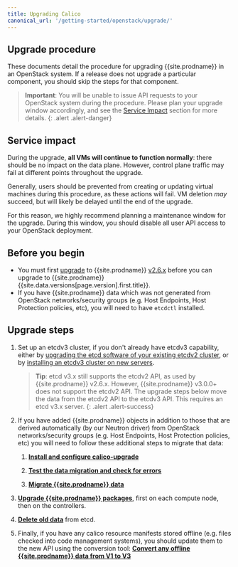 ```yaml
---
title: Upgrading Calico
canonical_url: '/getting-started/openstack/upgrade/'
---
```

## Upgrade procedure
These documents detail the procedure for upgrading {{site.prodname}} in an OpenStack system. 
If a release does not upgrade a particular component, you should skip the steps for that component.

> **Important**: You will
> be unable to issue API requests to your OpenStack system during the
> procedure. Please plan your upgrade window accordingly, and see the
> [Service Impact](#service-impact) section for more details.
{: .alert .alert-danger}

## Service impact

During the upgrade, **all VMs will continue to function normally**:
there should be no impact on the data plane. However, control plane
traffic may fail at different points throughout the upgrade.

Generally, users should be prevented from creating or updating virtual
machines during this procedure, as these actions will fail. VM deletion
*may* succeed, but will likely be delayed until the end of the upgrade.

For this reason, we highly recommend planning a maintenance window for
the upgrade. During this window, you should disable all user API access
to your OpenStack deployment.


## Before you begin

- You must first [upgrade](/v2.6/getting-started/openstack/upgrade) 
  to {{site.prodname}} [v2.6.x](https://github.com/projectcalico/calico/releases) 
  before you can upgrade to {{site.prodname}} 
  {{site.data.versions[page.version].first.title}}. 
- If you have {{site.prodname}} data which was not generated from OpenStack networks/security groups (e.g. Host Endpoints, Host Protection policies, etc), you will need to have `etcdctl` installed.

## Upgrade steps

1. Set up an etcdv3 cluster, if you don't already have etcdv3 capability, either by [upgrading the etcd software of your existing etcdv2 cluster](https://coreos.com/etcd/docs/latest/upgrades/upgrade_3_0.html), or by [installing an etcdv3 cluster on new servers](https://coreos.com/etcd/docs/latest/op-guide/clustering.html).
  
   > **Tip**: etcd v3.x still supports the etcdv2 API, as used by {{site.prodname}} v2.6.x.
   > However, {{site.prodname}} v3.0.0+ does not support the etcdv2 API.  The upgrade steps below
   > move the data from the etcdv2 API to the etcdv3 API.  This requires an etcd v3.x server.
   {: .alert .alert-success}

1. If you have added {{site.prodname}} objects in addition to those that are derived automatically (by our Neutron driver) from OpenStack networks/security groups (e.g. Host Endpoints, Host Protection policies, etc) you will need to follow these additional steps to migrate that data:
       
    1. **[Install and configure calico-upgrade](/{{page.version}}/getting-started/openstack/upgrade/setup)** 
    
    1. **[Test the data migration and check for errors](/{{page.version}}/getting-started/openstack/upgrade/test)**
    
    1. **[Migrate {{site.prodname}} data](/{{page.version}}/getting-started/openstack/upgrade/migrate)** 

1. **[Upgrade {{site.prodname}} packages](/{{page.version}}/getting-started/openstack/upgrade/upgrade)**, first on each compute node, then on the controllers. 

1. **[Delete old data](/{{page.version}}/getting-started/openstack/upgrade/delete#deleting-calico-data-from-etcdv2-after-a-successful-migration-and-upgrade)** from etcd.

1. Finally, if you have any calico resource manifests stored offline (e.g. files checked into code management systems), you should update them to the new API using the conversion tool:
  **[Convert any offline {{site.prodname}} data from V1 to V3](/{{page.version}}/getting-started/openstack/upgrade/convert)** 
